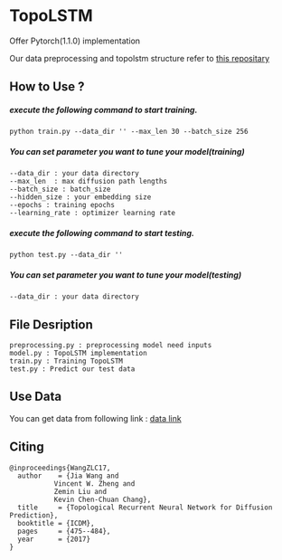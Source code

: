 # TopoLSTM
Offer Pytorch(1.1.0) implementation

Our data preprocessing and topolstm structure refer to 
[this repositary](https://github.com/vwz/topolstm)

## How to Use ?

##### execute the following command to start training.
    
    python train.py --data_dir '' --max_len 30 --batch_size 256

##### You can set parameter you want to tune your model(training)
    --data_dir : your data directory
    --max_len  : max diffusion path lengths
    --batch_size : batch_size
    --hidden_size : your embedding size
    --epochs : training epochs
    --learning_rate : optimizer learning rate

##### execute the following command to start testing.

    python test.py --data_dir ''

##### You can set parameter you want to tune your model(testing)
    --data_dir : your data directory
    
## File Desription
    preprocessing.py : preprocessing model need inputs
    model.py : TopoLSTM implementation
    train.py : Training TopoLSTM
    test.py : Predict our test data

## Use Data
You can get data from following link :
[data link](https://drive.google.com/drive/folders/1HeutDaYU9XiZov-wEPCagX_xZCHHxLz5?usp=sharing)

## Citing
    @inproceedings{WangZLC17,
      author    = {Jia Wang and
               Vincent W. Zheng and
               Zemin Liu and
               Kevin Chen-Chuan Chang},
      title     = {Topological Recurrent Neural Network for Diffusion Prediction},
      booktitle = {ICDM},
      pages     = {475--484},
      year      = {2017}
    }
 
